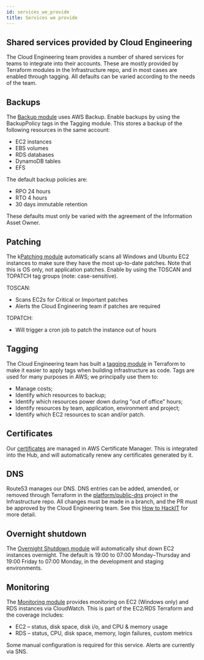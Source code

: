 ```yaml
---
id: services_we_provide
title: Services we provide
---
```

## Shared services provided by Cloud Engineering

The Cloud Engineering team provides a number of shared services for teams to integrate into their accounts. These are mostly provided by Terraform modules in the Infrastructure repo, and in most cases are enabled through tagging. All defaults can be varied according to the needs of the team.

## Backups
The [Backup module](/backups) uses AWS Backup. Enable backups by using the BackupPolicy tags in the Tagging module. This stores a backup of the following resources in the same account:
- EC2 instances
- EBS volumes
- RDS databases
- DynamoDB tables
- EFS

The default backup policies are:
- RPO 24 hours
- RTO 4 hours
- 30 days immutable retention

These defaults must only be varied with the agreement of the Information Asset Owner. 

## Patching
The k[Patching module](https://github.com/LBHackney-IT/infrastructure/tree/master/modules/aws-patching-lbh/module) automatically scans all Windows and Ubuntu EC2 instances to make sure they have the most up-to-date patches. Note that this is OS only, not application patches. Enable by using the TOSCAN and TOPATCH tag groups (note: case-sensitive).

TOSCAN:
- Scans EC2s for Critical or Important patches
- Alerts the Cloud Engineering team if patches are required

TOPATCH:
- Will trigger a cron job to patch the instance out of hours

## Tagging
The Cloud Engineering team has built a [tagging module](https://github.com/LBHackney-IT/infrastructure/tree/master/modules/aws-tags-lbh) in Terraform to make it easier to apply tags when building infrastructure as code. Tags are used for many purposes in AWS; we principally use them to:

- Manage costs; 
- Identify which resources to backup; 
- Identify which resources power down during "out of office" hours;
- Identify resources by team, application, environment and project;
- Identify which EC2 resources to scan and/or patch.

## Certificates
Our [certificates](https://github.com/LBHackney-IT/infrastructure/tree/master/modules/aws-acm-lbh) are managed in AWS Certificate Manager. This is integrated into the Hub, and will automatically renew any certificates generated by it. 

## DNS
Route53 manages our DNS. DNS entries can be added, amended, or removed through Terraform in the [platform/public-dns](https://github.com/LBHackney-IT/infrastructure/tree/master/platform/public-dns) project in the Infrastructure repo. All changes must be made in a branch, and the PR must be approved by the Cloud Engineering team. See this [How to HackIT](https://docs.google.com/document/d/1eCJ9PVVKvpwmSFSBXVLBR36GpnqQSQ07vA1u0NY41t4/edit) for more detail. 

## Overnight shutdown
The [Overnight Shutdown module](https://github.com/LBHackney-IT/infrastructure/tree/master/platform/instance-scheduler) will automatically shut down EC2 instances overnight. The default is 19:00 to 07:00 Monday–Thursday and 19:00 Friday to 07:00 Monday, in the development and staging environments. 

## Monitoring
The [Monitoring module](/terraform_ec2_monitoring) provides monitoring on EC2 (Windows only) and RDS instances via CloudWatch. This is part of the EC2/RDS Terraform and the coverage includes:
- EC2 – status, disk space, disk i/o, and CPU & memory usage
- RDS – status, CPU, disk space, memory, login failures, custom metrics

Some manual configuration is required for this service. Alerts are currently via SNS. 
